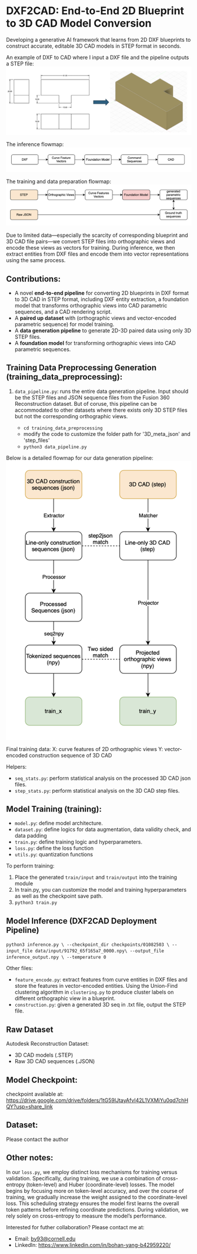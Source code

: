 # DXF2CAD: End-to-End 2D Blueprint to 3D CAD Model Conversion
Developing a generative AI framework that learns from 2D DXF blueprints to construct accurate, editable 3D CAD models in STEP format in seconds.


An example of DXF to CAD where I input a DXF file and the pipeline outputs a STEP file:
![Example of DXF-to-CAD](Images/README_DXF2CAD_demo.png)



The inference flowmap:
![Inference flowmap](Images/README_inference_flowmap.png)



The training and data preparation flowmap:
![Training flowmap](Images/README_training_flowmap.png)




Due to limited data—especially the scarcity of corresponding blueprint and 3D CAD file pairs—we convert STEP files into orthographic views and encode these views as vectors for training. During inference, we then extract entities from DXF files and encode them into vector representations using the same process.


## Contributions: 
  - A novel **end-to-end pipeline** for converting 2D blueprints in DXF format to 3D CAD in STEP format, including DXF entity extraction, a foundation model that transforms orthographic views into CAD parametric sequences, and a CAD rendering script. 
  - A **paired up dataset** with (orthographic views and vector-encoded parametric sequence) for model training. 
  - A **data generation pipeline** to generate 2D-3D paired data using only 3D STEP files. 
  - A **foundation model** for transforming orthographic views into CAD parametric sequences. 

## Training Data Preprocessing Generation (training_data_preprocessing):
1. `data_pipeline.py`: runs the entire data generation pipeline. Input should be the STEP files and JSON sequence files from the Fusion 360 Reconstruction dataset. But of coruse, this pipeline can be accommodated to other datasets where there exists only 3D STEP files but not the corresponding orthographic views.

    - `cd training_data_preprocessing`
    -  modify the code to customize the folder path for '3D_meta_json' and 'step_files'
    - `python3 data_pipeline.py`

Below is a detailed flowmap for our data generation pipeline:
![Data Generation Pipeline flowmap](Images/README_data_generation_pipeline.png)

Final training data:
X: curve features of 2D orthographic views
Y: vector-encoded construction sequence of 3D CAD

Helpers:
- `seq_stats.py`: perform statistical analysis on the processed 3D CAD json files.
- `step_stats.py`: perform statistical analysis on the 3D CAD step files. 

## Model Training (training):
- `model.py`: define model architecture.
- `dataset.py`: define logics for data augmentation, data validity check, and data padding
- `train.py`: define training logic and hyperparameters.
- `loss.py`: define the loss function 
- `utils.py`: quantization functions

To perform training:
1. Place the generated `train/input` and `train/output` into the training module
2. In train.py, you can customize the model and training hyperparameters as well as the checkpoint save path.
3. `python3 train.py`

## Model Inference (DXF2CAD Deployment Pipeline)
`python3 inference.py \
    --checkpoint_dir checkpoints/01082503 \
    --input_file data/input/91792_65f165a7_0000.npy\
    --output_file inference_output.npy \
    --temperature 0`

Other files:
- `feature_encode.py`: extract features from curve entities in DXF files and store the features in vector-encoded entities. Using the Union-Find clustering algorithm in `clustering.py` to produce cluster labels on different orthographic view in a blueprint. 
- `construction.py`: given a generated 3D seq in .txt file, output the STEP file. 

## Raw Dataset 
Autodesk Reconstruction Dataset: 
 - 3D CAD models (.STEP)
 - Raw 3D CAD sequences (.JSON)

## Model Checkpoint:
checkpoint available at: https://drive.google.com/drive/folders/1tG59lJtayAfvI42L1VXMiYu0qd7chHQY?usp=share_link

## Dataset:
Please contact the author

## Other notes:
In our `loss.py`, we employ distinct loss mechanisms for training versus validation. Specifically, during training, we use a combination of cross-entropy (token-level) and Huber (coordinate-level) losses. The model begins by focusing more on token-level accuracy, and over the course of training, we gradually increase the weight assigned to the coordinate-level loss. This scheduling strategy ensures the model first learns the overall token patterns before refining coordinate predictions. During validation, we rely solely on cross-entropy to measure the model’s performance. 

Interested for futher collaboration? Please contact me at: 
- Email: by93@cornell.edu
- LinkedIn: https://www.linkedin.com/in/bohan-yang-b42959220/


